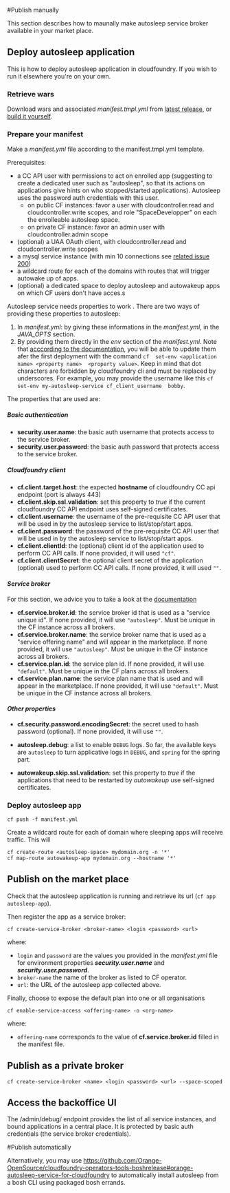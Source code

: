 #Publish manually

This section describes how to maunally make autosleep service broker available in your market place.

## Deploy autosleep application
This is how to deploy autosleep application in cloudfoundry. If you wish to run it elsewhere you're on your own.
### Retrieve wars
Download wars and associated _manifest.tmpl.yml_ from [latest release](https://github.com/Orange-OpenSource/autosleep/releases/), or [build it yourself](build.md).
### Prepare your manifest
Make a *manifest.yml* file according to the manifest.tmpl.yml template.

Prerequisites:

* a CC API user with permissions to act on enrolled app (suggesting to create a dedicated user such as "autosleep", so that its actions on applications give hints on who stopped/started applications). Autosleep uses the password auth credentials with this user.
   * on public CF instances: favor a user with cloudcontroller.read and cloudcontroller.write scopes, and role "SpaceDevelopper" on each the enrolleable autosleep space.
   * on private CF instance: favor an admin user with cloudcontroller.admin scope
* (optional) a UAA OAuth client, with cloudcontroller.read and cloudcontroller.write scopes
* a mysql service instance (with min 10 connections see [related issue 200](https://github.com/Orange-OpenSource/autosleep/issues/200))
* a wildcard route for each of the domains with routes that will trigger autowake up of apps.
* (optional) a dedicated space to deploy autosleep and autowakeup apps on which CF users don't have acces.s


Autosleep service needs properties to work . 
There are two ways of providing these properties to autosleep:

1. In _manifest.yml_: by giving these informations in the _manifest.yml_, in the _JAVA_OPTS_ section.
2. By providing them directly in  the _env_ section of the _manifest.yml_. Note that [acccording to the documentation](http://docs.cloudfoundry.org/devguide/deploy-apps/manifest.html#env-block), you will be able to update them afer the first deployment with the command `cf  set-env <application name> <property name>  <property value>`. Keep in mind that dot characters are forbidden by cloudfoundry cli and must be replaced by underscores. For example, you may provide the username like this `cf  set-env my-autosleep-service cf_client_username  bobby`.

The properties that are used are:

##### _Basic authentication_
- __security.user.name__: the basic auth username that protects access to the service broker.
- __security.user.password__: the basic auth password that protects access to the service broker.
##### _Cloudfoundry client_
- __cf.client.target.host__: the expected **hostname** of cloudfoundry CC api endpoint (port is always 443)
- __cf.client.skip.ssl.validation__: set this property to _true_ if the current cloudfoundry CC API endpoint uses self-signed certificates.
- __cf.client.username__: the username of the pre-requisite CC API user that will be used in by the autosleep service to list/stop/start apps.
- __cf.client.password__: the password of the pre-requisite CC API user that will be used in by the autosleep service to list/stop/start apps.
- __cf.client.clientId__: the (optional) client id of the application used to perform CC API calls. If none provided, it will used ```"cf"```.
- __cf.client.clientSecret__: the optional client secret of the application (optional) used to perform CC API calls. If none provided, it will used ```""```.
#### _Service broker_
For this section, we advice you to take a look at the [documentation](http://docs.cloudfoundry.org/services/api.html#catalog-mgmt)

- __cf.service.broker.id__: the service broker id that is used as a "service unique id". If none provided, it will use ```"autosleep"```. Must be unique in the CF instance across all brokers.
- __cf.service.broker.name__: the service broker name that is used as a "service offering name" and will appear in the marketplace. If none provided, it will use ```"autosleep"```. Must be unique in the CF instance across all brokers.
- __cf.service.plan.id__: the service plan id. If none provided, it will use ```"default"```. Must be unique in the CF plans across all brokers.
- __cf.service.plan.name__: the service plan name that is used and will appear in the marketplace. If none provided, it will use ```"default"```. Must be unique in the CF instance across all brokers.

#### _Other properties_
- __cf.security.password.encodingSecret__: the secret used to hash password (optional). If none provided, it will use ```""```.

- __autosleep.debug__: a list to enable `DEBUG` logs. So far, the available keys are `autosleep` to turn applicative logs in `DEBUG`, and `spring` for the spring part.
- __autowakeup.skip.ssl.validation__: set this property to _true_ if the applications that need to be restarted by _autowakeup_ use self-signed certificates.


### Deploy autosleep app

`
cf push -f manifest.yml
`    

Create a wildcard route for each of domain where sleeping apps will receive traffic. This will

```
cf create-route <autosleep-space> mydomain.org -n '*'
cf map-route autowakeup-app mydomain.org --hostname '*'
```

## Publish on the market place
Check that the autosleep application is running and retrieve its url (`cf app autosleep-app`). 

Then register the app as a service broker:

`cf create-service-broker <broker-name> <login <password> <url>`

where:

- `login` and `password` are the values you provided in the _manifest.yml_ file for environment properties ___security.user.name___ and ___security.user.password___.
- `broker-name` the name of the broker as listed to CF operator.
- `url`: the URL of the autosleep app collected above.

Finally, choose to expose the default plan into one or all organisations

`cf enable-service-access <offering-name> -o <org-name>`

where:
- `offering-name` corresponds to the value of __cf.service.broker.id__ filled in the manifest file.

## Publish as a private broker

`cf create-service-broker <name> <login <password> <url> --space-scoped`

## Access the backoffice UI

The /admin/debug/ endpoint provides the list of all service instances, and bound applications in a central place. It is protected by basic auth credentials (the service broker credentials). 


#Publish automatically

Alternatively, you may use https://github.com/Orange-OpenSource/cloudfoundry-operators-tools-boshrelease#orange-autosleep-service-for-cloudfoundry to automatically install autosleep from a bosh CLI using packaged bosh errands.
